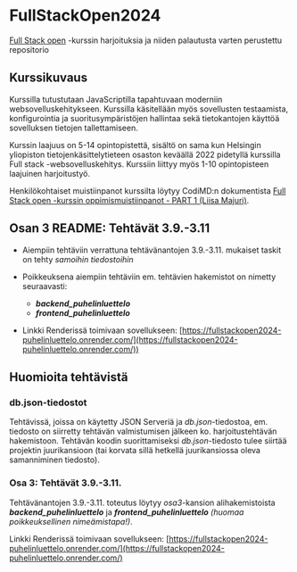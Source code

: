 # FullStackOpen2024

[Full Stack open](https://fullstackopen.com/) -kurssin harjoituksia ja niiden palautusta varten perustettu repositorio


## Kurssikuvaus

Kurssilla tutustutaan JavaScriptilla tapahtuvaan moderniin websovelluskehitykseen. Kurssilla käsitellään myös sovellusten testaamista, konfigurointia ja suoritusympäristöjen hallintaa sekä tietokantojen käyttöä sovelluksen tietojen tallettamiseen.

Kurssin laajuus on 5-14 opintopistettä, sisältö on sama kun Helsingin yliopiston tietojenkäsittelytieteen osaston keväällä 2022 pidetyllä kurssilla Full stack -websovelluskehitys. Kurssiin liittyy myös 1-10 opintopisteen laajuinen harjoitustyö.

Henkilökohtaiset muistiinpanot kurssilta löytyy CodiMD:n dokumentista [Full Stack open -kurssin oppimismuistiinpanot - PART 1 (Liisa Majuri)](https://gitlab.dclabra.fi/wiki/ExPwnLaxSeeNa7SLuVa6MQ#Full-Stack-open--kurssin-oppimismuistiinpanot---PART-1-Liisa-Majuri).

## Osan 3 README: Tehtävät 3.9.-3.11

- Aiempiin tehtäviin verrattuna tehtävänantojen 3.9.-3.11. mukaiset taskit on tehty *samoihin tiedostoihin*
- Poikkeuksena aiempiin tehtäviin em. tehtävien hakemistot on nimetty seuraavasti:
  - _**backend_puhelinluettelo**_
  - _**frontend_puhelinluettelo**_

- Linkki Renderissä toimivaan sovellukseen: [https://fullstackopen2024-puhelinluettelo.onrender.com/](https://fullstackopen2024-puhelinluettelo.onrender.com/))


## Huomioita tehtävistä


### db.json-tiedostot

Tehtävissä, joissa on käytetty JSON Serveriä ja *db.json*-tiedostoa, em. tiedosto on siirretty tehtävän valmistumisen jälkeen ko. harjoitustehtävän hakemistoon. Tehtävän koodin suorittamiseksi *db.json*-tiedosto tulee siirtää projektin juurikansioon (tai korvata sillä hetkellä juurikansiossa oleva samanniminen tiedosto).


### Osa 3: Tehtävät 3.9.-3.11.

Tehtävänantojen 3.9.-3.11. toteutus löytyy *osa3*-kansion alihakemistoista _**backend_puhelinluettelo**_ ja _**frontend_puhelinluettelo**_ *(huomaa poikkeuksellinen nimeämistapa!)*.

Linkki Renderissä toimivaan sovellukseen: [https://fullstackopen2024-puhelinluettelo.onrender.com/](https://fullstackopen2024-puhelinluettelo.onrender.com/)